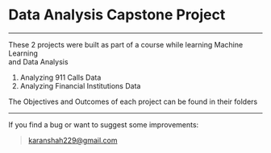 # Data Analysis Capstone Project

---

These 2 projects were built as part of a course while learning Machine Learning   
and Data Analysis

1. Analyzing 911 Calls Data
2. Analyzing Financial Institutions Data

The Objectives and Outcomes of each project can be found in their folders

---

If you find a bug or want to suggest some improvements:
> karanshah229@gmail.com